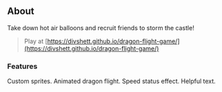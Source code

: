  
## About

Take down hot air balloons and recruit friends to storm the castle! 

> Play at [https://divshett.github.io/dragon-flight-game/](https://divshett.github.io/dragon-flight-game/)

### Features

Custom sprites. Animated dragon flight. Speed status effect. Helpful text.
